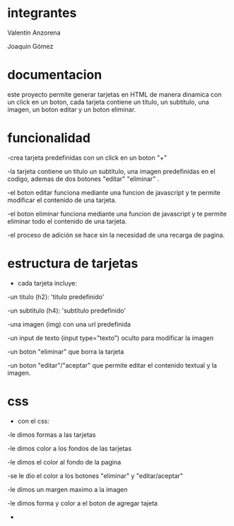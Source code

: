 # integrantes 
Valentín Anzorena 

Joaquín Gómez
# documentacion
este proyecto permite generar tarjetas en HTML de manera dinamica con un click en un boton, cada tarjeta contiene un titulo, un subtitulo, una imagen, un boton editar y un boton eliminar. 

# funcionalidad
-crea tarjeta predefinidas con un click en un boton "+"

-la tarjeta contiene un titulo un subtitulo, una imagen predefinidas en el codigo, ademas de dos botones "editar" "eliminar" .

-el boton editar funciona mediante una funcion de javascript y te permite modificar el contenido de una tarjeta.

-el boton eliminar funciona mediante una funcion de javascript y te permite eliminar todo el contenido de una tarjeta.

-el proceso de adición se hace sin la necesidad de una recarga de pagina. 

# estructura de tarjetas 
+ cada tarjeta incluye: 

-un titulo (h2): 'titulo predefinido'

-un subtitulo (h4): 'subtitulo predefinido'

-una imagen (img) con una url predefinida

-un input de texto (input type="texto") oculto para modificar la imagen

-un boton "eliminar" que borra la tarjeta

-un boton "editar"/"aceptar" que permite editar el contenido textual y la imagen.

# css
+ con el css:

-le dimos formas a las tarjetas

-le dimos color a los fondos de las tarjetas 

-le dimos el color al fondo de la pagina

-se le dio el color a los botones "eliminar" y "editar/aceptar"

-le dimos un margen maximo a la imagen 

-le dimos forma y color a el boton de agregar tajeta 

-
